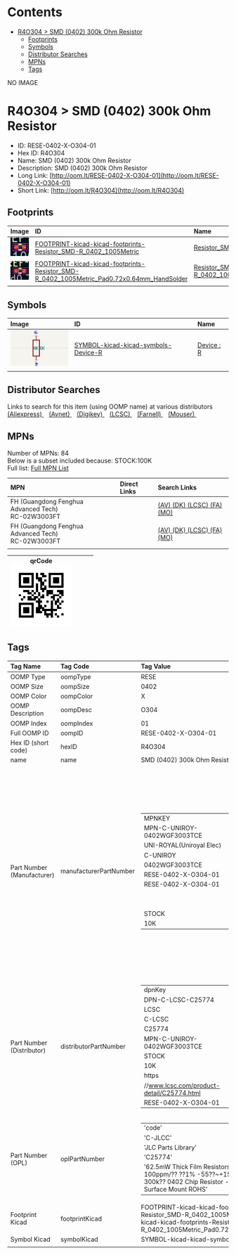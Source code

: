 



Contents
========

* [R4O304 > SMD (0402) 300k Ohm Resistor](#r4o304--smd-0402-300k-ohm-resistor)
	* [Footprints](#footprints)
	* [Symbols](#symbols)
	* [Distributor Searches](#distributor-searches)
	* [MPNs](#mpns)
	* [Tags](#tags)
  
NO IMAGE  
# R4O304 > SMD (0402) 300k Ohm Resistor

- ID: RESE-0402-X-O304-01
- Hex ID: R4O304
- Name: SMD (0402) 300k Ohm Resistor
- Description: SMD (0402) 300k Ohm Resistor
- Long Link: [http://oom.lt/RESE-0402-X-O304-01](http://oom.lt/RESE-0402-X-O304-01)
- Short Link: [http://oom.lt/R4O304](http://oom.lt/R4O304)

## Footprints
  

|Image|ID|Name|
| :--- | :--- | :--- |
|[![](https://raw.githubusercontent.com/oomlout/oomlout_OOMP_eda_V2/main/FOOTPRINT/kicad/kicad-footprints/Resistor_SMD/R_0402_1005Metric/image_140.png)](https://github.com/oomlout/oomlout_OOMP_eda_V2/tree/main/FOOTPRINT/kicad/kicad-footprints/Resistor_SMD/R_0402_1005Metric/)|[FOOTPRINT-kicad-kicad-footprints-Resistor_SMD-R_0402_1005Metric](https://github.com/oomlout/oomlout_OOMP_eda_V2/tree/main/FOOTPRINT/kicad/kicad-footprints/Resistor_SMD/R_0402_1005Metric/)|[Resistor_SMD : R_0402_1005Metric](https://github.com/oomlout/oomlout_OOMP_eda_V2/tree/main/FOOTPRINT/kicad/kicad-footprints/Resistor_SMD/R_0402_1005Metric/)|
|[![](https://raw.githubusercontent.com/oomlout/oomlout_OOMP_eda_V2/main/FOOTPRINT/kicad/kicad-footprints/Resistor_SMD/R_0402_1005Metric_Pad0.72x0.64mm_HandSolder/image_140.png)](https://github.com/oomlout/oomlout_OOMP_eda_V2/tree/main/FOOTPRINT/kicad/kicad-footprints/Resistor_SMD/R_0402_1005Metric_Pad0.72x0.64mm_HandSolder/)|[FOOTPRINT-kicad-kicad-footprints-Resistor_SMD-R_0402_1005Metric_Pad0.72x0.64mm_HandSolder](https://github.com/oomlout/oomlout_OOMP_eda_V2/tree/main/FOOTPRINT/kicad/kicad-footprints/Resistor_SMD/R_0402_1005Metric_Pad0.72x0.64mm_HandSolder/)|[Resistor_SMD : R_0402_1005Metric_Pad0.72x0.64mm_HandSolder](https://github.com/oomlout/oomlout_OOMP_eda_V2/tree/main/FOOTPRINT/kicad/kicad-footprints/Resistor_SMD/R_0402_1005Metric_Pad0.72x0.64mm_HandSolder/)|
||||

## Symbols
  

|Image|ID|Name|
| :--- | :--- | :--- |
|[![](https://raw.githubusercontent.com/oomlout/oomlout_OOMP_eda_V2/main/SYMBOL/kicad/kicad-symbols/Device/R/image_140.png)](https://github.com/oomlout/oomlout_OOMP_eda_V2/tree/main/SYMBOL/kicad/kicad-symbols/Device/R/)|[SYMBOL-kicad-kicad-symbols-Device-R](https://github.com/oomlout/oomlout_OOMP_eda_V2/tree/main/SYMBOL/kicad/kicad-symbols/Device/R/)|[Device : R](https://github.com/oomlout/oomlout_OOMP_eda_V2/tree/main/SYMBOL/kicad/kicad-symbols/Device/R/)|
||||

## Distributor Searches
  
Links to search for this item (using OOMP name) at various distributors  
[(Aliexpress) ](https://www.aliexpress.com/wholesale?SearchText=1117SMD+0402+300k+Ohm+Resistor)&nbsp;&nbsp;&nbsp;[(Avnet) ](https://www.avnet.com/shop/us/search/SMD+0402+300k+Ohm+Resistor)&nbsp;&nbsp;&nbsp;[(Digikey) ](https://www.digikey.co.uk/en/products/result?s=SMD+0402+300k+Ohm+Resistor)&nbsp;&nbsp;&nbsp;[(LCSC) ](https://www.lcsc.com/search?q=SMD+0402+300k+Ohm+Resistor)&nbsp;&nbsp;&nbsp;[(Farnell) ](https://uk.farnell.com/search?st=SMD+0402+300k+Ohm+Resistor)&nbsp;&nbsp;&nbsp;[(Mouser) ](https://www.mouser.com/c/?q=SMD+0402+300k+Ohm+Resistor)&nbsp;&nbsp;&nbsp;
## MPNs
  
Number of MPNs: 84<br>Below is a subset included because: STOCK:100K <br>Full list: [Full MPN List](MPNLIST.md)  

|MPN|Direct Links|Search Links|
| :--- | :--- | :--- |
|FH (Guangdong Fenghua Advanced Tech)<br>RC-02W3003FT||[(AV) ](https://www.avnet.com/shop/us/search/RC-02W3003FT)[(DK) ](https://www.digikey.co.uk/products/en?keywords=RC-02W3003FT)[(LCSC) ](https://www.lcsc.com/search?q=RC-02W3003FT)[(FA) ](https://uk.farnell.com/search?st=RC-02W3003FT)[(MO) ](https://www.mouser.com/c/?q=RC-02W3003FT)|
|FH (Guangdong Fenghua Advanced Tech)<br>RC-02W3003FT||[(AV) ](https://www.avnet.com/shop/us/search/RC-02W3003FT)[(DK) ](https://www.digikey.co.uk/products/en?keywords=RC-02W3003FT)[(LCSC) ](https://www.lcsc.com/search?q=RC-02W3003FT)[(FA) ](https://uk.farnell.com/search?st=RC-02W3003FT)[(MO) ](https://www.mouser.com/c/?q=RC-02W3003FT)|
||||
  

|qrCode<br>[![](https://raw.githubusercontent.com/oomlout/oomlout_OOMP_parts_V2/main/RESE/0402/X/O304/01/qrCode_140.png)](https://github.com/oomlout/oomlout_OOMP_parts_V2/tree/main/RESE/0402/X/O304/01/qrCode.png)||||
| :---: | :---: | :---: | :---: |

## Tags
  

|Tag Name|Tag Code|Tag Value|
| :--- | :--- | :--- |
|OOMP Type|oompType|RESE|
|OOMP Size|oompSize|0402|
|OOMP Color|oompColor|X|
|OOMP Description|oompDesc|O304|
|OOMP Index|oompIndex|01|
|Full OOMP ID|oompID|RESE-0402-X-O304-01|
|Hex ID (short code)|hexID|R4O304|
|name|name|SMD (0402) 300k Ohm Resistor|
|Part Number (Manufacturer)|manufacturerPartNumber|<table><tr><td>MPNKEY</td></tr><tr><td> MPN-C-UNIROY-0402WGF3003TCE</td><td> MANUFACTURER</td></tr><tr><td> UNI-ROYAL(Uniroyal Elec)</td><td> MANUCODE</td></tr><tr><td> C-UNIROY</td><td> MPN</td></tr><tr><td> 0402WGF3003TCE</td><td> OOMPIDPARTIAL</td></tr><tr><td> RESE-0402-X-O304-01</td><td> OOMPID</td></tr><tr><td> RESE-0402-X-O304-01</td><td> LINK</td></tr><tr><td> </td><td> DESCRIPTION</td></tr><tr><td> </td><td> TAGS</td></tr><tr><td> STOCK</td></tr><tr><td>10K</td></tr></table></td><td> <table><tr><td>MPNKEY</td></tr><tr><td> MPN-C-LIZELE-CR0402FF3003G</td><td> MANUFACTURER</td></tr><tr><td> LIZ Elec</td><td> MANUCODE</td></tr><tr><td> C-LIZELE</td><td> MPN</td></tr><tr><td> CR0402FF3003G</td><td> OOMPIDPARTIAL</td></tr><tr><td> RESE-0402-X-O304-01</td><td> OOMPID</td></tr><tr><td> RESE-0402-X-O304-01</td><td> LINK</td></tr><tr><td> </td><td> DESCRIPTION</td></tr><tr><td> </td><td> TAGS</td></tr><tr><td> STOCK</td></tr><tr><td>1K</td></tr></table></td><td> <table><tr><td>MPNKEY</td></tr><tr><td> MPN-C-RALEC-RTT023003FTH</td><td> MANUFACTURER</td></tr><tr><td> RALEC</td><td> MANUCODE</td></tr><tr><td> C-RALEC</td><td> MPN</td></tr><tr><td> RTT023003FTH</td><td> OOMPIDPARTIAL</td></tr><tr><td> RESE-0402-X-O304-01</td><td> OOMPID</td></tr><tr><td> RESE-0402-X-O304-01</td><td> LINK</td></tr><tr><td> </td><td> DESCRIPTION</td></tr><tr><td> </td><td> TAGS</td></tr><tr><td> STOCK</td></tr><tr><td>1K</td></tr></table></td><td> <table><tr><td>MPNKEY</td></tr><tr><td> MPN-C-KOASPE-RK73B1ETTP304J</td><td> MANUFACTURER</td></tr><tr><td> KOA Speer Elec</td><td> MANUCODE</td></tr><tr><td> C-KOASPE</td><td> MPN</td></tr><tr><td> RK73B1ETTP304J</td><td> OOMPIDPARTIAL</td></tr><tr><td> RESE-0402-X-O304-01</td><td> OOMPID</td></tr><tr><td> RESE-0402-X-O304-01</td><td> LINK</td></tr><tr><td> </td><td> DESCRIPTION</td></tr><tr><td> </td><td> TAGS</td></tr><tr><td> </td></tr></table></td><td> <table><tr><td>MPNKEY</td></tr><tr><td> MPN-C-YAGEO-RC0402FR-07300KL</td><td> MANUFACTURER</td></tr><tr><td> YAGEO</td><td> MANUCODE</td></tr><tr><td> C-YAGEO</td><td> MPN</td></tr><tr><td> RC0402FR-07300KL</td><td> OOMPIDPARTIAL</td></tr><tr><td> RESE-0402-X-O304-01</td><td> OOMPID</td></tr><tr><td> RESE-0402-X-O304-01</td><td> LINK</td></tr><tr><td> </td><td> DESCRIPTION</td></tr><tr><td> </td><td> TAGS</td></tr><tr><td> STOCK</td></tr><tr><td>10K</td></tr></table></td><td> <table><tr><td>MPNKEY</td></tr><tr><td> MPN-C-FHGUAN-RC-02K3003FT</td><td> MANUFACTURER</td></tr><tr><td> FH (Guangdong Fenghua Advanced Tech)</td><td> MANUCODE</td></tr><tr><td> C-FHGUAN</td><td> MPN</td></tr><tr><td> RC-02K3003FT</td><td> OOMPIDPARTIAL</td></tr><tr><td> RESE-0402-X-O304-01</td><td> OOMPID</td></tr><tr><td> RESE-0402-X-O304-01</td><td> LINK</td></tr><tr><td> </td><td> DESCRIPTION</td></tr><tr><td> </td><td> TAGS</td></tr><tr><td> </td></tr></table></td><td> <table><tr><td>MPNKEY</td></tr><tr><td> MPN-C-YAGEO-AF0402JR-07300KL</td><td> MANUFACTURER</td></tr><tr><td> YAGEO</td><td> MANUCODE</td></tr><tr><td> C-YAGEO</td><td> MPN</td></tr><tr><td> AF0402JR-07300KL</td><td> OOMPIDPARTIAL</td></tr><tr><td> RESE-0402-X-O304-01</td><td> OOMPID</td></tr><tr><td> RESE-0402-X-O304-01</td><td> LINK</td></tr><tr><td> </td><td> DESCRIPTION</td></tr><tr><td> </td><td> TAGS</td></tr><tr><td> STOCK</td></tr><tr><td>10K</td></tr></table></td><td> <table><tr><td>MPNKEY</td></tr><tr><td> MPN-C-YAGEO-AC0402FR-07300KL</td><td> MANUFACTURER</td></tr><tr><td> YAGEO</td><td> MANUCODE</td></tr><tr><td> C-YAGEO</td><td> MPN</td></tr><tr><td> AC0402FR-07300KL</td><td> OOMPIDPARTIAL</td></tr><tr><td> RESE-0402-X-O304-01</td><td> OOMPID</td></tr><tr><td> RESE-0402-X-O304-01</td><td> LINK</td></tr><tr><td> </td><td> DESCRIPTION</td></tr><tr><td> </td><td> TAGS</td></tr><tr><td> STOCK</td></tr><tr><td>10K</td></tr></table></td><td> <table><tr><td>MPNKEY</td></tr><tr><td> MPN-C-TAITEC-RM04FTN3003</td><td> MANUFACTURER</td></tr><tr><td> TA-I Tech</td><td> MANUCODE</td></tr><tr><td> C-TAITEC</td><td> MPN</td></tr><tr><td> RM04FTN3003</td><td> OOMPIDPARTIAL</td></tr><tr><td> RESE-0402-X-O304-01</td><td> OOMPID</td></tr><tr><td> RESE-0402-X-O304-01</td><td> LINK</td></tr><tr><td> </td><td> DESCRIPTION</td></tr><tr><td> </td><td> TAGS</td></tr><tr><td> </td></tr></table></td><td> <table><tr><td>MPNKEY</td></tr><tr><td> MPN-C-RALEC-RTT02304JTH</td><td> MANUFACTURER</td></tr><tr><td> RALEC</td><td> MANUCODE</td></tr><tr><td> C-RALEC</td><td> MPN</td></tr><tr><td> RTT02304JTH</td><td> OOMPIDPARTIAL</td></tr><tr><td> RESE-0402-X-O304-01</td><td> OOMPID</td></tr><tr><td> RESE-0402-X-O304-01</td><td> LINK</td></tr><tr><td> </td><td> DESCRIPTION</td></tr><tr><td> </td><td> TAGS</td></tr><tr><td> </td></tr></table></td><td> <table><tr><td>MPNKEY</td></tr><tr><td> MPN-C-YAGEO-RC0402JR-07300KL</td><td> MANUFACTURER</td></tr><tr><td> YAGEO</td><td> MANUCODE</td></tr><tr><td> C-YAGEO</td><td> MPN</td></tr><tr><td> RC0402JR-07300KL</td><td> OOMPIDPARTIAL</td></tr><tr><td> RESE-0402-X-O304-01</td><td> OOMPID</td></tr><tr><td> RESE-0402-X-O304-01</td><td> LINK</td></tr><tr><td> </td><td> DESCRIPTION</td></tr><tr><td> </td><td> TAGS</td></tr><tr><td> STOCK</td></tr><tr><td>1K</td></tr></table></td><td> <table><tr><td>MPNKEY</td></tr><tr><td> MPN-C-WALSIN-WR04X3003FTL</td><td> MANUFACTURER</td></tr><tr><td> Walsin Tech Corp</td><td> MANUCODE</td></tr><tr><td> C-WALSIN</td><td> MPN</td></tr><tr><td> WR04X3003FTL</td><td> OOMPIDPARTIAL</td></tr><tr><td> RESE-0402-X-O304-01</td><td> OOMPID</td></tr><tr><td> RESE-0402-X-O304-01</td><td> LINK</td></tr><tr><td> </td><td> DESCRIPTION</td></tr><tr><td> </td><td> TAGS</td></tr><tr><td> STOCK</td></tr><tr><td>1K</td></tr></table></td><td> <table><tr><td>MPNKEY</td></tr><tr><td> MPN-C-HKRHON-RCT02300KFLF</td><td> MANUFACTURER</td></tr><tr><td> HKR(Hong Kong Resistors)</td><td> MANUCODE</td></tr><tr><td> C-HKRHON</td><td> MPN</td></tr><tr><td> RCT02300KFLF</td><td> OOMPIDPARTIAL</td></tr><tr><td> RESE-0402-X-O304-01</td><td> OOMPID</td></tr><tr><td> RESE-0402-X-O304-01</td><td> LINK</td></tr><tr><td> </td><td> DESCRIPTION</td></tr><tr><td> </td><td> TAGS</td></tr><tr><td> </td></tr></table></td><td> <table><tr><td>MPNKEY</td></tr><tr><td> MPN-C-YAGEO-AC0402JR-07300KL</td><td> MANUFACTURER</td></tr><tr><td> YAGEO</td><td> MANUCODE</td></tr><tr><td> C-YAGEO</td><td> MPN</td></tr><tr><td> AC0402JR-07300KL</td><td> OOMPIDPARTIAL</td></tr><tr><td> RESE-0402-X-O304-01</td><td> OOMPID</td></tr><tr><td> RESE-0402-X-O304-01</td><td> LINK</td></tr><tr><td> </td><td> DESCRIPTION</td></tr><tr><td> </td><td> TAGS</td></tr><tr><td> STOCK</td></tr><tr><td>1K</td></tr></table></td><td> <table><tr><td>MPNKEY</td></tr><tr><td> MPN-C-MULTIC-MCHVR02FTEY3003</td><td> MANUFACTURER</td></tr><tr><td> Multicomp</td><td> MANUCODE</td></tr><tr><td> C-MULTIC</td><td> MPN</td></tr><tr><td> MCHVR02FTEY3003</td><td> OOMPIDPARTIAL</td></tr><tr><td> RESE-0402-X-O304-01</td><td> OOMPID</td></tr><tr><td> RESE-0402-X-O304-01</td><td> LINK</td></tr><tr><td> </td><td> DESCRIPTION</td></tr><tr><td> </td><td> TAGS</td></tr><tr><td> STOCK</td></tr><tr><td>1K</td></tr></table></td><td> <table><tr><td>MPNKEY</td></tr><tr><td> MPN-C-TYOHM-RMC0402300K1%N</td><td> MANUFACTURER</td></tr><tr><td> TyoHM</td><td> MANUCODE</td></tr><tr><td> C-TYOHM</td><td> MPN</td></tr><tr><td> RMC0402300K1%N</td><td> OOMPIDPARTIAL</td></tr><tr><td> RESE-0402-X-O304-01</td><td> OOMPID</td></tr><tr><td> RESE-0402-X-O304-01</td><td> LINK</td></tr><tr><td> </td><td> DESCRIPTION</td></tr><tr><td> </td><td> TAGS</td></tr><tr><td> </td></tr></table></td><td> <table><tr><td>MPNKEY</td></tr><tr><td> MPN-C-UNIROY-0402WGJ0304TCE</td><td> MANUFACTURER</td></tr><tr><td> UNI-ROYAL(Uniroyal Elec)</td><td> MANUCODE</td></tr><tr><td> C-UNIROY</td><td> MPN</td></tr><tr><td> 0402WGJ0304TCE</td><td> OOMPIDPARTIAL</td></tr><tr><td> RESE-0402-X-O304-01</td><td> OOMPID</td></tr><tr><td> RESE-0402-X-O304-01</td><td> LINK</td></tr><tr><td> </td><td> DESCRIPTION</td></tr><tr><td> </td><td> TAGS</td></tr><tr><td> STOCK</td></tr><tr><td>1K</td></tr></table></td><td> <table><tr><td>MPNKEY</td></tr><tr><td> MPN-C-FHGUAN-RC-02W3003FT</td><td> MANUFACTURER</td></tr><tr><td> FH (Guangdong Fenghua Advanced Tech)</td><td> MANUCODE</td></tr><tr><td> C-FHGUAN</td><td> MPN</td></tr><tr><td> RC-02W3003FT</td><td> OOMPIDPARTIAL</td></tr><tr><td> RESE-0402-X-O304-01</td><td> OOMPID</td></tr><tr><td> RESE-0402-X-O304-01</td><td> LINK</td></tr><tr><td> </td><td> DESCRIPTION</td></tr><tr><td> </td><td> TAGS</td></tr><tr><td> STOCK</td></tr><tr><td>100K</td></tr></table></td><td> <table><tr><td>MPNKEY</td></tr><tr><td> MPN-C-KOASPE-RK73H1ETTP3003F</td><td> MANUFACTURER</td></tr><tr><td> KOA Speer Elec</td><td> MANUCODE</td></tr><tr><td> C-KOASPE</td><td> MPN</td></tr><tr><td> RK73H1ETTP3003F</td><td> OOMPIDPARTIAL</td></tr><tr><td> RESE-0402-X-O304-01</td><td> OOMPID</td></tr><tr><td> RESE-0402-X-O304-01</td><td> LINK</td></tr><tr><td> </td><td> DESCRIPTION</td></tr><tr><td> </td><td> TAGS</td></tr><tr><td> </td></tr></table></td><td> <table><tr><td>MPNKEY</td></tr><tr><td> MPN-C-FHGUAN-RC-02W304JT</td><td> MANUFACTURER</td></tr><tr><td> FH (Guangdong Fenghua Advanced Tech)</td><td> MANUCODE</td></tr><tr><td> C-FHGUAN</td><td> MPN</td></tr><tr><td> RC-02W304JT</td><td> OOMPIDPARTIAL</td></tr><tr><td> RESE-0402-X-O304-01</td><td> OOMPID</td></tr><tr><td> RESE-0402-X-O304-01</td><td> LINK</td></tr><tr><td> </td><td> DESCRIPTION</td></tr><tr><td> </td><td> TAGS</td></tr><tr><td> STOCK</td></tr><tr><td>1K</td></tr></table></td><td> <table><tr><td>MPNKEY</td></tr><tr><td> MPN-C-KAMAYA-RMC10-304JTH</td><td> MANUFACTURER</td></tr><tr><td> KAMAYA</td><td> MANUCODE</td></tr><tr><td> C-KAMAYA</td><td> MPN</td></tr><tr><td> RMC10-304JTH</td><td> OOMPIDPARTIAL</td></tr><tr><td> RESE-0402-X-O304-01</td><td> OOMPID</td></tr><tr><td> RESE-0402-X-O304-01</td><td> LINK</td></tr><tr><td> </td><td> DESCRIPTION</td></tr><tr><td> </td><td> TAGS</td></tr><tr><td> STOCK</td></tr><tr><td>1K</td></tr></table></td><td> <table><tr><td>MPNKEY</td></tr><tr><td> MPN-C-WALSIN-WR04X304JTL</td><td> MANUFACTURER</td></tr><tr><td> Walsin Tech Corp</td><td> MANUCODE</td></tr><tr><td> C-WALSIN</td><td> MPN</td></tr><tr><td> WR04X304JTL</td><td> OOMPIDPARTIAL</td></tr><tr><td> RESE-0402-X-O304-01</td><td> OOMPID</td></tr><tr><td> RESE-0402-X-O304-01</td><td> LINK</td></tr><tr><td> </td><td> DESCRIPTION</td></tr><tr><td> </td><td> TAGS</td></tr><tr><td> STOCK</td></tr><tr><td>1K</td></tr></table></td><td> <table><tr><td>MPNKEY</td></tr><tr><td> MPN-C-RESIST-AECR0402F300KK9</td><td> MANUFACTURER</td></tr><tr><td> Resistor.Today</td><td> MANUCODE</td></tr><tr><td> C-RESIST</td><td> MPN</td></tr><tr><td> AECR0402F300KK9</td><td> OOMPIDPARTIAL</td></tr><tr><td> RESE-0402-X-O304-01</td><td> OOMPID</td></tr><tr><td> RESE-0402-X-O304-01</td><td> LINK</td></tr><tr><td> </td><td> DESCRIPTION</td></tr><tr><td> </td><td> TAGS</td></tr><tr><td> </td></tr></table></td><td> <table><tr><td>MPNKEY</td></tr><tr><td> MPN-C-RESIST-HPCR0402F300KK9</td><td> MANUFACTURER</td></tr><tr><td> Resistor.Today</td><td> MANUCODE</td></tr><tr><td> C-RESIST</td><td> MPN</td></tr><tr><td> HPCR0402F300KK9</td><td> OOMPIDPARTIAL</td></tr><tr><td> RESE-0402-X-O304-01</td><td> OOMPID</td></tr><tr><td> RESE-0402-X-O304-01</td><td> LINK</td></tr><tr><td> </td><td> DESCRIPTION</td></tr><tr><td> </td><td> TAGS</td></tr><tr><td> STOCK</td></tr><tr><td>10K</td></tr></table></td><td> <table><tr><td>MPNKEY</td></tr><tr><td> MPN-C-PANASO-ERJ2GEJ304X</td><td> MANUFACTURER</td></tr><tr><td> PANASONIC</td><td> MANUCODE</td></tr><tr><td> C-PANASO</td><td> MPN</td></tr><tr><td> ERJ2GEJ304X</td><td> OOMPIDPARTIAL</td></tr><tr><td> RESE-0402-X-O304-01</td><td> OOMPID</td></tr><tr><td> RESE-0402-X-O304-01</td><td> LINK</td></tr><tr><td> </td><td> DESCRIPTION</td></tr><tr><td> </td><td> TAGS</td></tr><tr><td> </td></tr></table></td><td> <table><tr><td>MPNKEY</td></tr><tr><td> MPN-C-PANASO-ERJ2RKF3003X</td><td> MANUFACTURER</td></tr><tr><td> PANASONIC</td><td> MANUCODE</td></tr><tr><td> C-PANASO</td><td> MPN</td></tr><tr><td> ERJ2RKF3003X</td><td> OOMPIDPARTIAL</td></tr><tr><td> RESE-0402-X-O304-01</td><td> OOMPID</td></tr><tr><td> RESE-0402-X-O304-01</td><td> LINK</td></tr><tr><td> </td><td> DESCRIPTION</td></tr><tr><td> </td><td> TAGS</td></tr><tr><td> STOCK</td></tr><tr><td>1K</td></tr></table></td><td> <table><tr><td>MPNKEY</td></tr><tr><td> MPN-C-ROHMSE-SFR01MZPJ304</td><td> MANUFACTURER</td></tr><tr><td> ROHM Semicon</td><td> MANUCODE</td></tr><tr><td> C-ROHMSE</td><td> MPN</td></tr><tr><td> SFR01MZPJ304</td><td> OOMPIDPARTIAL</td></tr><tr><td> RESE-0402-X-O304-01</td><td> OOMPID</td></tr><tr><td> RESE-0402-X-O304-01</td><td> LINK</td></tr><tr><td> </td><td> DESCRIPTION</td></tr><tr><td> </td><td> TAGS</td></tr><tr><td> </td></tr></table></td><td> <table><tr><td>MPNKEY</td></tr><tr><td> MPN-C-UNIROY-0402WGD3003TCE</td><td> MANUFACTURER</td></tr><tr><td> UNI-ROYAL(Uniroyal Elec)</td><td> MANUCODE</td></tr><tr><td> C-UNIROY</td><td> MPN</td></tr><tr><td> 0402WGD3003TCE</td><td> OOMPIDPARTIAL</td></tr><tr><td> RESE-0402-X-O304-01</td><td> OOMPID</td></tr><tr><td> RESE-0402-X-O304-01</td><td> LINK</td></tr><tr><td> </td><td> DESCRIPTION</td></tr><tr><td> </td><td> TAGS</td></tr><tr><td> STOCK</td></tr><tr><td>1K</td></tr></table></td><td> <table><tr><td>MPNKEY</td></tr><tr><td> MPN-C-VISHAY-CRCW0402300KFKED</td><td> MANUFACTURER</td></tr><tr><td> Vishay Intertech</td><td> MANUCODE</td></tr><tr><td> C-VISHAY</td><td> MPN</td></tr><tr><td> CRCW0402300KFKED</td><td> OOMPIDPARTIAL</td></tr><tr><td> RESE-0402-X-O304-01</td><td> OOMPID</td></tr><tr><td> RESE-0402-X-O304-01</td><td> LINK</td></tr><tr><td> </td><td> DESCRIPTION</td></tr><tr><td> </td><td> TAGS</td></tr><tr><td> </td></tr></table></td><td> <table><tr><td>MPNKEY</td></tr><tr><td> MPN-C-VISHAY-CRCW0402300KJNED</td><td> MANUFACTURER</td></tr><tr><td> Vishay Intertech</td><td> MANUCODE</td></tr><tr><td> C-VISHAY</td><td> MPN</td></tr><tr><td> CRCW0402300KJNED</td><td> OOMPIDPARTIAL</td></tr><tr><td> RESE-0402-X-O304-01</td><td> OOMPID</td></tr><tr><td> RESE-0402-X-O304-01</td><td> LINK</td></tr><tr><td> </td><td> DESCRIPTION</td></tr><tr><td> </td><td> TAGS</td></tr><tr><td> </td></tr></table></td><td> <table><tr><td>MPNKEY</td></tr><tr><td> MPN-C-ROHMSE-MCR01MZPF3003</td><td> MANUFACTURER</td></tr><tr><td> ROHM Semicon</td><td> MANUCODE</td></tr><tr><td> C-ROHMSE</td><td> MPN</td></tr><tr><td> MCR01MZPF3003</td><td> OOMPIDPARTIAL</td></tr><tr><td> RESE-0402-X-O304-01</td><td> OOMPID</td></tr><tr><td> RESE-0402-X-O304-01</td><td> LINK</td></tr><tr><td> </td><td> DESCRIPTION</td></tr><tr><td> </td><td> TAGS</td></tr><tr><td> </td></tr></table></td><td> <table><tr><td>MPNKEY</td></tr><tr><td> MPN-C-UNIROY-TC0225B3003TCC</td><td> MANUFACTURER</td></tr><tr><td> UNI-ROYAL(Uniroyal Elec)</td><td> MANUCODE</td></tr><tr><td> C-UNIROY</td><td> MPN</td></tr><tr><td> TC0225B3003TCC</td><td> OOMPIDPARTIAL</td></tr><tr><td> RESE-0402-X-O304-01</td><td> OOMPID</td></tr><tr><td> RESE-0402-X-O304-01</td><td> LINK</td></tr><tr><td> </td><td> DESCRIPTION</td></tr><tr><td> </td><td> TAGS</td></tr><tr><td> </td></tr></table></td><td> <table><tr><td>MPNKEY</td></tr><tr><td> MPN-C-PANASO-ERJPA2J304X</td><td> MANUFACTURER</td></tr><tr><td> PANASONIC</td><td> MANUCODE</td></tr><tr><td> C-PANASO</td><td> MPN</td></tr><tr><td> ERJPA2J304X</td><td> OOMPIDPARTIAL</td></tr><tr><td> RESE-0402-X-O304-01</td><td> OOMPID</td></tr><tr><td> RESE-0402-X-O304-01</td><td> LINK</td></tr><tr><td> </td><td> DESCRIPTION</td></tr><tr><td> </td><td> TAGS</td></tr><tr><td> </td></tr></table></td><td> <table><tr><td>MPNKEY</td></tr><tr><td> MPN-C-PANASO-ERJPA2F3003X</td><td> MANUFACTURER</td></tr><tr><td> PANASONIC</td><td> MANUCODE</td></tr><tr><td> C-PANASO</td><td> MPN</td></tr><tr><td> ERJPA2F3003X</td><td> OOMPIDPARTIAL</td></tr><tr><td> RESE-0402-X-O304-01</td><td> OOMPID</td></tr><tr><td> RESE-0402-X-O304-01</td><td> LINK</td></tr><tr><td> </td><td> DESCRIPTION</td></tr><tr><td> </td><td> TAGS</td></tr><tr><td> </td></tr></table></td><td> <table><tr><td>MPNKEY</td></tr><tr><td> MPN-C-EVEROH-CR0402J300KQ10Z</td><td> MANUFACTURER</td></tr><tr><td> Ever Ohms Tech</td><td> MANUCODE</td></tr><tr><td> C-EVEROH</td><td> MPN</td></tr><tr><td> CR0402J300KQ10Z</td><td> OOMPIDPARTIAL</td></tr><tr><td> RESE-0402-X-O304-01</td><td> OOMPID</td></tr><tr><td> RESE-0402-X-O304-01</td><td> LINK</td></tr><tr><td> </td><td> DESCRIPTION</td></tr><tr><td> </td><td> TAGS</td></tr><tr><td> STOCK</td></tr><tr><td>1K</td></tr></table></td><td> <table><tr><td>MPNKEY</td></tr><tr><td> MPN-C-EVEROH-CR0402F300KQ10Z</td><td> MANUFACTURER</td></tr><tr><td> Ever Ohms Tech</td><td> MANUCODE</td></tr><tr><td> C-EVEROH</td><td> MPN</td></tr><tr><td> CR0402F300KQ10Z</td><td> OOMPIDPARTIAL</td></tr><tr><td> RESE-0402-X-O304-01</td><td> OOMPID</td></tr><tr><td> RESE-0402-X-O304-01</td><td> LINK</td></tr><tr><td> </td><td> DESCRIPTION</td></tr><tr><td> </td><td> TAGS</td></tr><tr><td> </td></tr></table></td><td> <table><tr><td>MPNKEY</td></tr><tr><td> MPN-C-UNIROY-CQ02WGF3003TCE</td><td> MANUFACTURER</td></tr><tr><td> UNI-ROYAL(Uniroyal Elec)</td><td> MANUCODE</td></tr><tr><td> C-UNIROY</td><td> MPN</td></tr><tr><td> CQ02WGF3003TCE</td><td> OOMPIDPARTIAL</td></tr><tr><td> RESE-0402-X-O304-01</td><td> OOMPID</td></tr><tr><td> RESE-0402-X-O304-01</td><td> LINK</td></tr><tr><td> </td><td> DESCRIPTION</td></tr><tr><td> </td><td> TAGS</td></tr><tr><td> </td></tr></table></td><td> <table><tr><td>MPNKEY</td></tr><tr><td> MPN-C-VISHAY-CRCW0402300KFKEDC</td><td> MANUFACTURER</td></tr><tr><td> Vishay Intertech</td><td> MANUCODE</td></tr><tr><td> C-VISHAY</td><td> MPN</td></tr><tr><td> CRCW0402300KFKEDC</td><td> OOMPIDPARTIAL</td></tr><tr><td> RESE-0402-X-O304-01</td><td> OOMPID</td></tr><tr><td> RESE-0402-X-O304-01</td><td> LINK</td></tr><tr><td> </td><td> DESCRIPTION</td></tr><tr><td> </td><td> TAGS</td></tr><tr><td> </td></tr></table></td><td> <table><tr><td>MPNKEY</td></tr><tr><td> MPN-C-BOURNS-CR0402-JW-304GLF</td><td> MANUFACTURER</td></tr><tr><td> BOURNS</td><td> MANUCODE</td></tr><tr><td> C-BOURNS</td><td> MPN</td></tr><tr><td> CR0402-JW-304GLF</td><td> OOMPIDPARTIAL</td></tr><tr><td> RESE-0402-X-O304-01</td><td> OOMPID</td></tr><tr><td> RESE-0402-X-O304-01</td><td> LINK</td></tr><tr><td> </td><td> DESCRIPTION</td></tr><tr><td> </td><td> TAGS</td></tr><tr><td> </td></tr></table></td><td> <table><tr><td>MPNKEY</td></tr><tr><td> MPN-C-TECONN-CRG0402F300K</td><td> MANUFACTURER</td></tr><tr><td> TE Connectivity</td><td> MANUCODE</td></tr><tr><td> C-TECONN</td><td> MPN</td></tr><tr><td> CRG0402F300K</td><td> OOMPIDPARTIAL</td></tr><tr><td> RESE-0402-X-O304-01</td><td> OOMPID</td></tr><tr><td> RESE-0402-X-O304-01</td><td> LINK</td></tr><tr><td> </td><td> DESCRIPTION</td></tr><tr><td> </td><td> TAGS</td></tr><tr><td> </td></tr></table></td><td> <table><tr><td>MPNKEY</td></tr><tr><td> MPN-C-YAGEO-AA0402JR-07300KL</td><td> MANUFACTURER</td></tr><tr><td> YAGEO</td><td> MANUCODE</td></tr><tr><td> C-YAGEO</td><td> MPN</td></tr><tr><td> AA0402JR-07300KL</td><td> OOMPIDPARTIAL</td></tr><tr><td> RESE-0402-X-O304-01</td><td> OOMPID</td></tr><tr><td> RESE-0402-X-O304-01</td><td> LINK</td></tr><tr><td> </td><td> DESCRIPTION</td></tr><tr><td> </td><td> TAGS</td></tr><tr><td> </td></tr></table></td><td> <table><tr><td>MPNKEY</td></tr><tr><td> MPN-C-PANASO-ERJ-U02D3003X</td><td> MANUFACTURER</td></tr><tr><td> PANASONIC</td><td> MANUCODE</td></tr><tr><td> C-PANASO</td><td> MPN</td></tr><tr><td> ERJ-U02D3003X</td><td> OOMPIDPARTIAL</td></tr><tr><td> RESE-0402-X-O304-01</td><td> OOMPID</td></tr><tr><td> RESE-0402-X-O304-01</td><td> LINK</td></tr><tr><td> </td><td> DESCRIPTION</td></tr><tr><td> </td><td> TAGS</td></tr><tr><td> </td></tr></table></td><td> <table><tr><td>MPNKEY</td></tr><tr><td> MPN-C-UNIROY-0402WGF3003TCE</td><td> MANUFACTURER</td></tr><tr><td> UNI-ROYAL(Uniroyal Elec)</td><td> MANUCODE</td></tr><tr><td> C-UNIROY</td><td> MPN</td></tr><tr><td> 0402WGF3003TCE</td><td> OOMPIDPARTIAL</td></tr><tr><td> RESE-0402-X-O304-01</td><td> OOMPID</td></tr><tr><td> RESE-0402-X-O304-01</td><td> LINK</td></tr><tr><td> </td><td> DESCRIPTION</td></tr><tr><td> </td><td> TAGS</td></tr><tr><td> STOCK</td></tr><tr><td>10K</td></tr></table></td><td> <table><tr><td>MPNKEY</td></tr><tr><td> MPN-C-LIZELE-CR0402FF3003G</td><td> MANUFACTURER</td></tr><tr><td> LIZ Elec</td><td> MANUCODE</td></tr><tr><td> C-LIZELE</td><td> MPN</td></tr><tr><td> CR0402FF3003G</td><td> OOMPIDPARTIAL</td></tr><tr><td> RESE-0402-X-O304-01</td><td> OOMPID</td></tr><tr><td> RESE-0402-X-O304-01</td><td> LINK</td></tr><tr><td> </td><td> DESCRIPTION</td></tr><tr><td> </td><td> TAGS</td></tr><tr><td> STOCK</td></tr><tr><td>1K</td></tr></table></td><td> <table><tr><td>MPNKEY</td></tr><tr><td> MPN-C-RALEC-RTT023003FTH</td><td> MANUFACTURER</td></tr><tr><td> RALEC</td><td> MANUCODE</td></tr><tr><td> C-RALEC</td><td> MPN</td></tr><tr><td> RTT023003FTH</td><td> OOMPIDPARTIAL</td></tr><tr><td> RESE-0402-X-O304-01</td><td> OOMPID</td></tr><tr><td> RESE-0402-X-O304-01</td><td> LINK</td></tr><tr><td> </td><td> DESCRIPTION</td></tr><tr><td> </td><td> TAGS</td></tr><tr><td> STOCK</td></tr><tr><td>1K</td></tr></table></td><td> <table><tr><td>MPNKEY</td></tr><tr><td> MPN-C-KOASPE-RK73B1ETTP304J</td><td> MANUFACTURER</td></tr><tr><td> KOA Speer Elec</td><td> MANUCODE</td></tr><tr><td> C-KOASPE</td><td> MPN</td></tr><tr><td> RK73B1ETTP304J</td><td> OOMPIDPARTIAL</td></tr><tr><td> RESE-0402-X-O304-01</td><td> OOMPID</td></tr><tr><td> RESE-0402-X-O304-01</td><td> LINK</td></tr><tr><td> </td><td> DESCRIPTION</td></tr><tr><td> </td><td> TAGS</td></tr><tr><td> </td></tr></table></td><td> <table><tr><td>MPNKEY</td></tr><tr><td> MPN-C-YAGEO-RC0402FR-07300KL</td><td> MANUFACTURER</td></tr><tr><td> YAGEO</td><td> MANUCODE</td></tr><tr><td> C-YAGEO</td><td> MPN</td></tr><tr><td> RC0402FR-07300KL</td><td> OOMPIDPARTIAL</td></tr><tr><td> RESE-0402-X-O304-01</td><td> OOMPID</td></tr><tr><td> RESE-0402-X-O304-01</td><td> LINK</td></tr><tr><td> </td><td> DESCRIPTION</td></tr><tr><td> </td><td> TAGS</td></tr><tr><td> STOCK</td></tr><tr><td>10K</td></tr></table></td><td> <table><tr><td>MPNKEY</td></tr><tr><td> MPN-C-FHGUAN-RC-02K3003FT</td><td> MANUFACTURER</td></tr><tr><td> FH (Guangdong Fenghua Advanced Tech)</td><td> MANUCODE</td></tr><tr><td> C-FHGUAN</td><td> MPN</td></tr><tr><td> RC-02K3003FT</td><td> OOMPIDPARTIAL</td></tr><tr><td> RESE-0402-X-O304-01</td><td> OOMPID</td></tr><tr><td> RESE-0402-X-O304-01</td><td> LINK</td></tr><tr><td> </td><td> DESCRIPTION</td></tr><tr><td> </td><td> TAGS</td></tr><tr><td> </td></tr></table></td><td> <table><tr><td>MPNKEY</td></tr><tr><td> MPN-C-YAGEO-AF0402JR-07300KL</td><td> MANUFACTURER</td></tr><tr><td> YAGEO</td><td> MANUCODE</td></tr><tr><td> C-YAGEO</td><td> MPN</td></tr><tr><td> AF0402JR-07300KL</td><td> OOMPIDPARTIAL</td></tr><tr><td> RESE-0402-X-O304-01</td><td> OOMPID</td></tr><tr><td> RESE-0402-X-O304-01</td><td> LINK</td></tr><tr><td> </td><td> DESCRIPTION</td></tr><tr><td> </td><td> TAGS</td></tr><tr><td> STOCK</td></tr><tr><td>10K</td></tr></table></td><td> <table><tr><td>MPNKEY</td></tr><tr><td> MPN-C-YAGEO-AC0402FR-07300KL</td><td> MANUFACTURER</td></tr><tr><td> YAGEO</td><td> MANUCODE</td></tr><tr><td> C-YAGEO</td><td> MPN</td></tr><tr><td> AC0402FR-07300KL</td><td> OOMPIDPARTIAL</td></tr><tr><td> RESE-0402-X-O304-01</td><td> OOMPID</td></tr><tr><td> RESE-0402-X-O304-01</td><td> LINK</td></tr><tr><td> </td><td> DESCRIPTION</td></tr><tr><td> </td><td> TAGS</td></tr><tr><td> STOCK</td></tr><tr><td>10K</td></tr></table></td><td> <table><tr><td>MPNKEY</td></tr><tr><td> MPN-C-TAITEC-RM04FTN3003</td><td> MANUFACTURER</td></tr><tr><td> TA-I Tech</td><td> MANUCODE</td></tr><tr><td> C-TAITEC</td><td> MPN</td></tr><tr><td> RM04FTN3003</td><td> OOMPIDPARTIAL</td></tr><tr><td> RESE-0402-X-O304-01</td><td> OOMPID</td></tr><tr><td> RESE-0402-X-O304-01</td><td> LINK</td></tr><tr><td> </td><td> DESCRIPTION</td></tr><tr><td> </td><td> TAGS</td></tr><tr><td> </td></tr></table></td><td> <table><tr><td>MPNKEY</td></tr><tr><td> MPN-C-RALEC-RTT02304JTH</td><td> MANUFACTURER</td></tr><tr><td> RALEC</td><td> MANUCODE</td></tr><tr><td> C-RALEC</td><td> MPN</td></tr><tr><td> RTT02304JTH</td><td> OOMPIDPARTIAL</td></tr><tr><td> RESE-0402-X-O304-01</td><td> OOMPID</td></tr><tr><td> RESE-0402-X-O304-01</td><td> LINK</td></tr><tr><td> </td><td> DESCRIPTION</td></tr><tr><td> </td><td> TAGS</td></tr><tr><td> </td></tr></table></td><td> <table><tr><td>MPNKEY</td></tr><tr><td> MPN-C-YAGEO-RC0402JR-07300KL</td><td> MANUFACTURER</td></tr><tr><td> YAGEO</td><td> MANUCODE</td></tr><tr><td> C-YAGEO</td><td> MPN</td></tr><tr><td> RC0402JR-07300KL</td><td> OOMPIDPARTIAL</td></tr><tr><td> RESE-0402-X-O304-01</td><td> OOMPID</td></tr><tr><td> RESE-0402-X-O304-01</td><td> LINK</td></tr><tr><td> </td><td> DESCRIPTION</td></tr><tr><td> </td><td> TAGS</td></tr><tr><td> STOCK</td></tr><tr><td>1K</td></tr></table></td><td> <table><tr><td>MPNKEY</td></tr><tr><td> MPN-C-WALSIN-WR04X3003FTL</td><td> MANUFACTURER</td></tr><tr><td> Walsin Tech Corp</td><td> MANUCODE</td></tr><tr><td> C-WALSIN</td><td> MPN</td></tr><tr><td> WR04X3003FTL</td><td> OOMPIDPARTIAL</td></tr><tr><td> RESE-0402-X-O304-01</td><td> OOMPID</td></tr><tr><td> RESE-0402-X-O304-01</td><td> LINK</td></tr><tr><td> </td><td> DESCRIPTION</td></tr><tr><td> </td><td> TAGS</td></tr><tr><td> STOCK</td></tr><tr><td>1K</td></tr></table></td><td> <table><tr><td>MPNKEY</td></tr><tr><td> MPN-C-HKRHON-RCT02300KFLF</td><td> MANUFACTURER</td></tr><tr><td> HKR(Hong Kong Resistors)</td><td> MANUCODE</td></tr><tr><td> C-HKRHON</td><td> MPN</td></tr><tr><td> RCT02300KFLF</td><td> OOMPIDPARTIAL</td></tr><tr><td> RESE-0402-X-O304-01</td><td> OOMPID</td></tr><tr><td> RESE-0402-X-O304-01</td><td> LINK</td></tr><tr><td> </td><td> DESCRIPTION</td></tr><tr><td> </td><td> TAGS</td></tr><tr><td> </td></tr></table></td><td> <table><tr><td>MPNKEY</td></tr><tr><td> MPN-C-YAGEO-AC0402JR-07300KL</td><td> MANUFACTURER</td></tr><tr><td> YAGEO</td><td> MANUCODE</td></tr><tr><td> C-YAGEO</td><td> MPN</td></tr><tr><td> AC0402JR-07300KL</td><td> OOMPIDPARTIAL</td></tr><tr><td> RESE-0402-X-O304-01</td><td> OOMPID</td></tr><tr><td> RESE-0402-X-O304-01</td><td> LINK</td></tr><tr><td> </td><td> DESCRIPTION</td></tr><tr><td> </td><td> TAGS</td></tr><tr><td> STOCK</td></tr><tr><td>1K</td></tr></table></td><td> <table><tr><td>MPNKEY</td></tr><tr><td> MPN-C-MULTIC-MCHVR02FTEY3003</td><td> MANUFACTURER</td></tr><tr><td> Multicomp</td><td> MANUCODE</td></tr><tr><td> C-MULTIC</td><td> MPN</td></tr><tr><td> MCHVR02FTEY3003</td><td> OOMPIDPARTIAL</td></tr><tr><td> RESE-0402-X-O304-01</td><td> OOMPID</td></tr><tr><td> RESE-0402-X-O304-01</td><td> LINK</td></tr><tr><td> </td><td> DESCRIPTION</td></tr><tr><td> </td><td> TAGS</td></tr><tr><td> STOCK</td></tr><tr><td>1K</td></tr></table></td><td> <table><tr><td>MPNKEY</td></tr><tr><td> MPN-C-TYOHM-RMC0402300K1%N</td><td> MANUFACTURER</td></tr><tr><td> TyoHM</td><td> MANUCODE</td></tr><tr><td> C-TYOHM</td><td> MPN</td></tr><tr><td> RMC0402300K1%N</td><td> OOMPIDPARTIAL</td></tr><tr><td> RESE-0402-X-O304-01</td><td> OOMPID</td></tr><tr><td> RESE-0402-X-O304-01</td><td> LINK</td></tr><tr><td> </td><td> DESCRIPTION</td></tr><tr><td> </td><td> TAGS</td></tr><tr><td> </td></tr></table></td><td> <table><tr><td>MPNKEY</td></tr><tr><td> MPN-C-UNIROY-0402WGJ0304TCE</td><td> MANUFACTURER</td></tr><tr><td> UNI-ROYAL(Uniroyal Elec)</td><td> MANUCODE</td></tr><tr><td> C-UNIROY</td><td> MPN</td></tr><tr><td> 0402WGJ0304TCE</td><td> OOMPIDPARTIAL</td></tr><tr><td> RESE-0402-X-O304-01</td><td> OOMPID</td></tr><tr><td> RESE-0402-X-O304-01</td><td> LINK</td></tr><tr><td> </td><td> DESCRIPTION</td></tr><tr><td> </td><td> TAGS</td></tr><tr><td> STOCK</td></tr><tr><td>1K</td></tr></table></td><td> <table><tr><td>MPNKEY</td></tr><tr><td> MPN-C-FHGUAN-RC-02W3003FT</td><td> MANUFACTURER</td></tr><tr><td> FH (Guangdong Fenghua Advanced Tech)</td><td> MANUCODE</td></tr><tr><td> C-FHGUAN</td><td> MPN</td></tr><tr><td> RC-02W3003FT</td><td> OOMPIDPARTIAL</td></tr><tr><td> RESE-0402-X-O304-01</td><td> OOMPID</td></tr><tr><td> RESE-0402-X-O304-01</td><td> LINK</td></tr><tr><td> </td><td> DESCRIPTION</td></tr><tr><td> </td><td> TAGS</td></tr><tr><td> STOCK</td></tr><tr><td>100K</td></tr></table></td><td> <table><tr><td>MPNKEY</td></tr><tr><td> MPN-C-KOASPE-RK73H1ETTP3003F</td><td> MANUFACTURER</td></tr><tr><td> KOA Speer Elec</td><td> MANUCODE</td></tr><tr><td> C-KOASPE</td><td> MPN</td></tr><tr><td> RK73H1ETTP3003F</td><td> OOMPIDPARTIAL</td></tr><tr><td> RESE-0402-X-O304-01</td><td> OOMPID</td></tr><tr><td> RESE-0402-X-O304-01</td><td> LINK</td></tr><tr><td> </td><td> DESCRIPTION</td></tr><tr><td> </td><td> TAGS</td></tr><tr><td> </td></tr></table></td><td> <table><tr><td>MPNKEY</td></tr><tr><td> MPN-C-FHGUAN-RC-02W304JT</td><td> MANUFACTURER</td></tr><tr><td> FH (Guangdong Fenghua Advanced Tech)</td><td> MANUCODE</td></tr><tr><td> C-FHGUAN</td><td> MPN</td></tr><tr><td> RC-02W304JT</td><td> OOMPIDPARTIAL</td></tr><tr><td> RESE-0402-X-O304-01</td><td> OOMPID</td></tr><tr><td> RESE-0402-X-O304-01</td><td> LINK</td></tr><tr><td> </td><td> DESCRIPTION</td></tr><tr><td> </td><td> TAGS</td></tr><tr><td> STOCK</td></tr><tr><td>1K</td></tr></table></td><td> <table><tr><td>MPNKEY</td></tr><tr><td> MPN-C-KAMAYA-RMC10-304JTH</td><td> MANUFACTURER</td></tr><tr><td> KAMAYA</td><td> MANUCODE</td></tr><tr><td> C-KAMAYA</td><td> MPN</td></tr><tr><td> RMC10-304JTH</td><td> OOMPIDPARTIAL</td></tr><tr><td> RESE-0402-X-O304-01</td><td> OOMPID</td></tr><tr><td> RESE-0402-X-O304-01</td><td> LINK</td></tr><tr><td> </td><td> DESCRIPTION</td></tr><tr><td> </td><td> TAGS</td></tr><tr><td> STOCK</td></tr><tr><td>1K</td></tr></table></td><td> <table><tr><td>MPNKEY</td></tr><tr><td> MPN-C-WALSIN-WR04X304JTL</td><td> MANUFACTURER</td></tr><tr><td> Walsin Tech Corp</td><td> MANUCODE</td></tr><tr><td> C-WALSIN</td><td> MPN</td></tr><tr><td> WR04X304JTL</td><td> OOMPIDPARTIAL</td></tr><tr><td> RESE-0402-X-O304-01</td><td> OOMPID</td></tr><tr><td> RESE-0402-X-O304-01</td><td> LINK</td></tr><tr><td> </td><td> DESCRIPTION</td></tr><tr><td> </td><td> TAGS</td></tr><tr><td> STOCK</td></tr><tr><td>1K</td></tr></table></td><td> <table><tr><td>MPNKEY</td></tr><tr><td> MPN-C-RESIST-AECR0402F300KK9</td><td> MANUFACTURER</td></tr><tr><td> Resistor.Today</td><td> MANUCODE</td></tr><tr><td> C-RESIST</td><td> MPN</td></tr><tr><td> AECR0402F300KK9</td><td> OOMPIDPARTIAL</td></tr><tr><td> RESE-0402-X-O304-01</td><td> OOMPID</td></tr><tr><td> RESE-0402-X-O304-01</td><td> LINK</td></tr><tr><td> </td><td> DESCRIPTION</td></tr><tr><td> </td><td> TAGS</td></tr><tr><td> </td></tr></table></td><td> <table><tr><td>MPNKEY</td></tr><tr><td> MPN-C-RESIST-HPCR0402F300KK9</td><td> MANUFACTURER</td></tr><tr><td> Resistor.Today</td><td> MANUCODE</td></tr><tr><td> C-RESIST</td><td> MPN</td></tr><tr><td> HPCR0402F300KK9</td><td> OOMPIDPARTIAL</td></tr><tr><td> RESE-0402-X-O304-01</td><td> OOMPID</td></tr><tr><td> RESE-0402-X-O304-01</td><td> LINK</td></tr><tr><td> </td><td> DESCRIPTION</td></tr><tr><td> </td><td> TAGS</td></tr><tr><td> STOCK</td></tr><tr><td>10K</td></tr></table></td><td> <table><tr><td>MPNKEY</td></tr><tr><td> MPN-C-PANASO-ERJ2GEJ304X</td><td> MANUFACTURER</td></tr><tr><td> PANASONIC</td><td> MANUCODE</td></tr><tr><td> C-PANASO</td><td> MPN</td></tr><tr><td> ERJ2GEJ304X</td><td> OOMPIDPARTIAL</td></tr><tr><td> RESE-0402-X-O304-01</td><td> OOMPID</td></tr><tr><td> RESE-0402-X-O304-01</td><td> LINK</td></tr><tr><td> </td><td> DESCRIPTION</td></tr><tr><td> </td><td> TAGS</td></tr><tr><td> </td></tr></table></td><td> <table><tr><td>MPNKEY</td></tr><tr><td> MPN-C-PANASO-ERJ2RKF3003X</td><td> MANUFACTURER</td></tr><tr><td> PANASONIC</td><td> MANUCODE</td></tr><tr><td> C-PANASO</td><td> MPN</td></tr><tr><td> ERJ2RKF3003X</td><td> OOMPIDPARTIAL</td></tr><tr><td> RESE-0402-X-O304-01</td><td> OOMPID</td></tr><tr><td> RESE-0402-X-O304-01</td><td> LINK</td></tr><tr><td> </td><td> DESCRIPTION</td></tr><tr><td> </td><td> TAGS</td></tr><tr><td> STOCK</td></tr><tr><td>1K</td></tr></table></td><td> <table><tr><td>MPNKEY</td></tr><tr><td> MPN-C-ROHMSE-SFR01MZPJ304</td><td> MANUFACTURER</td></tr><tr><td> ROHM Semicon</td><td> MANUCODE</td></tr><tr><td> C-ROHMSE</td><td> MPN</td></tr><tr><td> SFR01MZPJ304</td><td> OOMPIDPARTIAL</td></tr><tr><td> RESE-0402-X-O304-01</td><td> OOMPID</td></tr><tr><td> RESE-0402-X-O304-01</td><td> LINK</td></tr><tr><td> </td><td> DESCRIPTION</td></tr><tr><td> </td><td> TAGS</td></tr><tr><td> </td></tr></table></td><td> <table><tr><td>MPNKEY</td></tr><tr><td> MPN-C-UNIROY-0402WGD3003TCE</td><td> MANUFACTURER</td></tr><tr><td> UNI-ROYAL(Uniroyal Elec)</td><td> MANUCODE</td></tr><tr><td> C-UNIROY</td><td> MPN</td></tr><tr><td> 0402WGD3003TCE</td><td> OOMPIDPARTIAL</td></tr><tr><td> RESE-0402-X-O304-01</td><td> OOMPID</td></tr><tr><td> RESE-0402-X-O304-01</td><td> LINK</td></tr><tr><td> </td><td> DESCRIPTION</td></tr><tr><td> </td><td> TAGS</td></tr><tr><td> STOCK</td></tr><tr><td>1K</td></tr></table></td><td> <table><tr><td>MPNKEY</td></tr><tr><td> MPN-C-VISHAY-CRCW0402300KFKED</td><td> MANUFACTURER</td></tr><tr><td> Vishay Intertech</td><td> MANUCODE</td></tr><tr><td> C-VISHAY</td><td> MPN</td></tr><tr><td> CRCW0402300KFKED</td><td> OOMPIDPARTIAL</td></tr><tr><td> RESE-0402-X-O304-01</td><td> OOMPID</td></tr><tr><td> RESE-0402-X-O304-01</td><td> LINK</td></tr><tr><td> </td><td> DESCRIPTION</td></tr><tr><td> </td><td> TAGS</td></tr><tr><td> </td></tr></table></td><td> <table><tr><td>MPNKEY</td></tr><tr><td> MPN-C-VISHAY-CRCW0402300KJNED</td><td> MANUFACTURER</td></tr><tr><td> Vishay Intertech</td><td> MANUCODE</td></tr><tr><td> C-VISHAY</td><td> MPN</td></tr><tr><td> CRCW0402300KJNED</td><td> OOMPIDPARTIAL</td></tr><tr><td> RESE-0402-X-O304-01</td><td> OOMPID</td></tr><tr><td> RESE-0402-X-O304-01</td><td> LINK</td></tr><tr><td> </td><td> DESCRIPTION</td></tr><tr><td> </td><td> TAGS</td></tr><tr><td> </td></tr></table></td><td> <table><tr><td>MPNKEY</td></tr><tr><td> MPN-C-ROHMSE-MCR01MZPF3003</td><td> MANUFACTURER</td></tr><tr><td> ROHM Semicon</td><td> MANUCODE</td></tr><tr><td> C-ROHMSE</td><td> MPN</td></tr><tr><td> MCR01MZPF3003</td><td> OOMPIDPARTIAL</td></tr><tr><td> RESE-0402-X-O304-01</td><td> OOMPID</td></tr><tr><td> RESE-0402-X-O304-01</td><td> LINK</td></tr><tr><td> </td><td> DESCRIPTION</td></tr><tr><td> </td><td> TAGS</td></tr><tr><td> </td></tr></table></td><td> <table><tr><td>MPNKEY</td></tr><tr><td> MPN-C-UNIROY-TC0225B3003TCC</td><td> MANUFACTURER</td></tr><tr><td> UNI-ROYAL(Uniroyal Elec)</td><td> MANUCODE</td></tr><tr><td> C-UNIROY</td><td> MPN</td></tr><tr><td> TC0225B3003TCC</td><td> OOMPIDPARTIAL</td></tr><tr><td> RESE-0402-X-O304-01</td><td> OOMPID</td></tr><tr><td> RESE-0402-X-O304-01</td><td> LINK</td></tr><tr><td> </td><td> DESCRIPTION</td></tr><tr><td> </td><td> TAGS</td></tr><tr><td> </td></tr></table></td><td> <table><tr><td>MPNKEY</td></tr><tr><td> MPN-C-PANASO-ERJPA2J304X</td><td> MANUFACTURER</td></tr><tr><td> PANASONIC</td><td> MANUCODE</td></tr><tr><td> C-PANASO</td><td> MPN</td></tr><tr><td> ERJPA2J304X</td><td> OOMPIDPARTIAL</td></tr><tr><td> RESE-0402-X-O304-01</td><td> OOMPID</td></tr><tr><td> RESE-0402-X-O304-01</td><td> LINK</td></tr><tr><td> </td><td> DESCRIPTION</td></tr><tr><td> </td><td> TAGS</td></tr><tr><td> </td></tr></table></td><td> <table><tr><td>MPNKEY</td></tr><tr><td> MPN-C-PANASO-ERJPA2F3003X</td><td> MANUFACTURER</td></tr><tr><td> PANASONIC</td><td> MANUCODE</td></tr><tr><td> C-PANASO</td><td> MPN</td></tr><tr><td> ERJPA2F3003X</td><td> OOMPIDPARTIAL</td></tr><tr><td> RESE-0402-X-O304-01</td><td> OOMPID</td></tr><tr><td> RESE-0402-X-O304-01</td><td> LINK</td></tr><tr><td> </td><td> DESCRIPTION</td></tr><tr><td> </td><td> TAGS</td></tr><tr><td> </td></tr></table></td><td> <table><tr><td>MPNKEY</td></tr><tr><td> MPN-C-EVEROH-CR0402J300KQ10Z</td><td> MANUFACTURER</td></tr><tr><td> Ever Ohms Tech</td><td> MANUCODE</td></tr><tr><td> C-EVEROH</td><td> MPN</td></tr><tr><td> CR0402J300KQ10Z</td><td> OOMPIDPARTIAL</td></tr><tr><td> RESE-0402-X-O304-01</td><td> OOMPID</td></tr><tr><td> RESE-0402-X-O304-01</td><td> LINK</td></tr><tr><td> </td><td> DESCRIPTION</td></tr><tr><td> </td><td> TAGS</td></tr><tr><td> STOCK</td></tr><tr><td>1K</td></tr></table></td><td> <table><tr><td>MPNKEY</td></tr><tr><td> MPN-C-EVEROH-CR0402F300KQ10Z</td><td> MANUFACTURER</td></tr><tr><td> Ever Ohms Tech</td><td> MANUCODE</td></tr><tr><td> C-EVEROH</td><td> MPN</td></tr><tr><td> CR0402F300KQ10Z</td><td> OOMPIDPARTIAL</td></tr><tr><td> RESE-0402-X-O304-01</td><td> OOMPID</td></tr><tr><td> RESE-0402-X-O304-01</td><td> LINK</td></tr><tr><td> </td><td> DESCRIPTION</td></tr><tr><td> </td><td> TAGS</td></tr><tr><td> </td></tr></table></td><td> <table><tr><td>MPNKEY</td></tr><tr><td> MPN-C-UNIROY-CQ02WGF3003TCE</td><td> MANUFACTURER</td></tr><tr><td> UNI-ROYAL(Uniroyal Elec)</td><td> MANUCODE</td></tr><tr><td> C-UNIROY</td><td> MPN</td></tr><tr><td> CQ02WGF3003TCE</td><td> OOMPIDPARTIAL</td></tr><tr><td> RESE-0402-X-O304-01</td><td> OOMPID</td></tr><tr><td> RESE-0402-X-O304-01</td><td> LINK</td></tr><tr><td> </td><td> DESCRIPTION</td></tr><tr><td> </td><td> TAGS</td></tr><tr><td> </td></tr></table></td><td> <table><tr><td>MPNKEY</td></tr><tr><td> MPN-C-VISHAY-CRCW0402300KFKEDC</td><td> MANUFACTURER</td></tr><tr><td> Vishay Intertech</td><td> MANUCODE</td></tr><tr><td> C-VISHAY</td><td> MPN</td></tr><tr><td> CRCW0402300KFKEDC</td><td> OOMPIDPARTIAL</td></tr><tr><td> RESE-0402-X-O304-01</td><td> OOMPID</td></tr><tr><td> RESE-0402-X-O304-01</td><td> LINK</td></tr><tr><td> </td><td> DESCRIPTION</td></tr><tr><td> </td><td> TAGS</td></tr><tr><td> </td></tr></table></td><td> <table><tr><td>MPNKEY</td></tr><tr><td> MPN-C-BOURNS-CR0402-JW-304GLF</td><td> MANUFACTURER</td></tr><tr><td> BOURNS</td><td> MANUCODE</td></tr><tr><td> C-BOURNS</td><td> MPN</td></tr><tr><td> CR0402-JW-304GLF</td><td> OOMPIDPARTIAL</td></tr><tr><td> RESE-0402-X-O304-01</td><td> OOMPID</td></tr><tr><td> RESE-0402-X-O304-01</td><td> LINK</td></tr><tr><td> </td><td> DESCRIPTION</td></tr><tr><td> </td><td> TAGS</td></tr><tr><td> </td></tr></table></td><td> <table><tr><td>MPNKEY</td></tr><tr><td> MPN-C-TECONN-CRG0402F300K</td><td> MANUFACTURER</td></tr><tr><td> TE Connectivity</td><td> MANUCODE</td></tr><tr><td> C-TECONN</td><td> MPN</td></tr><tr><td> CRG0402F300K</td><td> OOMPIDPARTIAL</td></tr><tr><td> RESE-0402-X-O304-01</td><td> OOMPID</td></tr><tr><td> RESE-0402-X-O304-01</td><td> LINK</td></tr><tr><td> </td><td> DESCRIPTION</td></tr><tr><td> </td><td> TAGS</td></tr><tr><td> </td></tr></table></td><td> <table><tr><td>MPNKEY</td></tr><tr><td> MPN-C-YAGEO-AA0402JR-07300KL</td><td> MANUFACTURER</td></tr><tr><td> YAGEO</td><td> MANUCODE</td></tr><tr><td> C-YAGEO</td><td> MPN</td></tr><tr><td> AA0402JR-07300KL</td><td> OOMPIDPARTIAL</td></tr><tr><td> RESE-0402-X-O304-01</td><td> OOMPID</td></tr><tr><td> RESE-0402-X-O304-01</td><td> LINK</td></tr><tr><td> </td><td> DESCRIPTION</td></tr><tr><td> </td><td> TAGS</td></tr><tr><td> </td></tr></table></td><td> <table><tr><td>MPNKEY</td></tr><tr><td> MPN-C-PANASO-ERJ-U02D3003X</td><td> MANUFACTURER</td></tr><tr><td> PANASONIC</td><td> MANUCODE</td></tr><tr><td> C-PANASO</td><td> MPN</td></tr><tr><td> ERJ-U02D3003X</td><td> OOMPIDPARTIAL</td></tr><tr><td> RESE-0402-X-O304-01</td><td> OOMPID</td></tr><tr><td> RESE-0402-X-O304-01</td><td> LINK</td></tr><tr><td> </td><td> DESCRIPTION</td></tr><tr><td> </td><td> TAGS</td></tr><tr><td> </td></tr></table>|
|Part Number (Distributor)|distributorPartNumber|<table><tr><td>dpnKey</td></tr><tr><td> DPN-C-LCSC-C25774</td><td> DISTRIBUTOR</td></tr><tr><td> LCSC</td><td> DISTRCODE</td></tr><tr><td> C-LCSC</td><td> DPN</td></tr><tr><td> C25774</td><td> MPN</td></tr><tr><td> MPN-C-UNIROY-0402WGF3003TCE</td><td> TAGS</td></tr><tr><td> STOCK</td></tr><tr><td>10K</td><td> LINK</td></tr><tr><td> https</td></tr><tr><td>//www.lcsc.com/product-detail/C25774.html</td><td> OOMPID</td></tr><tr><td> RESE-0402-X-O304-01</td></tr></table></td><td> <table><tr><td>dpnKey</td></tr><tr><td> DPN-C-LCSC-C100363</td><td> DISTRIBUTOR</td></tr><tr><td> LCSC</td><td> DISTRCODE</td></tr><tr><td> C-LCSC</td><td> DPN</td></tr><tr><td> C100363</td><td> MPN</td></tr><tr><td> MPN-C-LIZELE-CR0402FF3003G</td><td> TAGS</td></tr><tr><td> STOCK</td></tr><tr><td>1K</td><td> LINK</td></tr><tr><td> https</td></tr><tr><td>//www.lcsc.com/product-detail/C100363.html</td><td> OOMPID</td></tr><tr><td> RESE-0402-X-O304-01</td></tr></table></td><td> <table><tr><td>dpnKey</td></tr><tr><td> DPN-C-LCSC-C102957</td><td> DISTRIBUTOR</td></tr><tr><td> LCSC</td><td> DISTRCODE</td></tr><tr><td> C-LCSC</td><td> DPN</td></tr><tr><td> C102957</td><td> MPN</td></tr><tr><td> MPN-C-RALEC-RTT023003FTH</td><td> TAGS</td></tr><tr><td> STOCK</td></tr><tr><td>1K</td><td> LINK</td></tr><tr><td> https</td></tr><tr><td>//www.lcsc.com/product-detail/C102957.html</td><td> OOMPID</td></tr><tr><td> RESE-0402-X-O304-01</td></tr></table></td><td> <table><tr><td>dpnKey</td></tr><tr><td> DPN-C-LCSC-C131560</td><td> DISTRIBUTOR</td></tr><tr><td> LCSC</td><td> DISTRCODE</td></tr><tr><td> C-LCSC</td><td> DPN</td></tr><tr><td> C131560</td><td> MPN</td></tr><tr><td> MPN-C-KOASPE-RK73B1ETTP304J</td><td> TAGS</td></tr><tr><td> </td><td> LINK</td></tr><tr><td> https</td></tr><tr><td>//www.lcsc.com/product-detail/C131560.html</td><td> OOMPID</td></tr><tr><td> RESE-0402-X-O304-01</td></tr></table></td><td> <table><tr><td>dpnKey</td></tr><tr><td> DPN-C-LCSC-C138011</td><td> DISTRIBUTOR</td></tr><tr><td> LCSC</td><td> DISTRCODE</td></tr><tr><td> C-LCSC</td><td> DPN</td></tr><tr><td> C138011</td><td> MPN</td></tr><tr><td> MPN-C-YAGEO-RC0402FR-07300KL</td><td> TAGS</td></tr><tr><td> STOCK</td></tr><tr><td>10K</td><td> LINK</td></tr><tr><td> https</td></tr><tr><td>//www.lcsc.com/product-detail/C138011.html</td><td> OOMPID</td></tr><tr><td> RESE-0402-X-O304-01</td></tr></table></td><td> <table><tr><td>dpnKey</td></tr><tr><td> DPN-C-LCSC-C140168</td><td> DISTRIBUTOR</td></tr><tr><td> LCSC</td><td> DISTRCODE</td></tr><tr><td> C-LCSC</td><td> DPN</td></tr><tr><td> C140168</td><td> MPN</td></tr><tr><td> MPN-C-FHGUAN-RC-02K3003FT</td><td> TAGS</td></tr><tr><td> </td><td> LINK</td></tr><tr><td> https</td></tr><tr><td>//www.lcsc.com/product-detail/C140168.html</td><td> OOMPID</td></tr><tr><td> RESE-0402-X-O304-01</td></tr></table></td><td> <table><tr><td>dpnKey</td></tr><tr><td> DPN-C-LCSC-C144057</td><td> DISTRIBUTOR</td></tr><tr><td> LCSC</td><td> DISTRCODE</td></tr><tr><td> C-LCSC</td><td> DPN</td></tr><tr><td> C144057</td><td> MPN</td></tr><tr><td> MPN-C-YAGEO-AF0402JR-07300KL</td><td> TAGS</td></tr><tr><td> STOCK</td></tr><tr><td>10K</td><td> LINK</td></tr><tr><td> https</td></tr><tr><td>//www.lcsc.com/product-detail/C144057.html</td><td> OOMPID</td></tr><tr><td> RESE-0402-X-O304-01</td></tr></table></td><td> <table><tr><td>dpnKey</td></tr><tr><td> DPN-C-LCSC-C144769</td><td> DISTRIBUTOR</td></tr><tr><td> LCSC</td><td> DISTRCODE</td></tr><tr><td> C-LCSC</td><td> DPN</td></tr><tr><td> C144769</td><td> MPN</td></tr><tr><td> MPN-C-YAGEO-AC0402FR-07300KL</td><td> TAGS</td></tr><tr><td> STOCK</td></tr><tr><td>10K</td><td> LINK</td></tr><tr><td> https</td></tr><tr><td>//www.lcsc.com/product-detail/C144769.html</td><td> OOMPID</td></tr><tr><td> RESE-0402-X-O304-01</td></tr></table></td><td> <table><tr><td>dpnKey</td></tr><tr><td> DPN-C-LCSC-C156102</td><td> DISTRIBUTOR</td></tr><tr><td> LCSC</td><td> DISTRCODE</td></tr><tr><td> C-LCSC</td><td> DPN</td></tr><tr><td> C156102</td><td> MPN</td></tr><tr><td> MPN-C-TAITEC-RM04FTN3003</td><td> TAGS</td></tr><tr><td> </td><td> LINK</td></tr><tr><td> https</td></tr><tr><td>//www.lcsc.com/product-detail/C156102.html</td><td> OOMPID</td></tr><tr><td> RESE-0402-X-O304-01</td></tr></table></td><td> <table><tr><td>dpnKey</td></tr><tr><td> DPN-C-LCSC-C159043</td><td> DISTRIBUTOR</td></tr><tr><td> LCSC</td><td> DISTRCODE</td></tr><tr><td> C-LCSC</td><td> DPN</td></tr><tr><td> C159043</td><td> MPN</td></tr><tr><td> MPN-C-RALEC-RTT02304JTH</td><td> TAGS</td></tr><tr><td> </td><td> LINK</td></tr><tr><td> https</td></tr><tr><td>//www.lcsc.com/product-detail/C159043.html</td><td> OOMPID</td></tr><tr><td> RESE-0402-X-O304-01</td></tr></table></td><td> <table><tr><td>dpnKey</td></tr><tr><td> DPN-C-LCSC-C163443</td><td> DISTRIBUTOR</td></tr><tr><td> LCSC</td><td> DISTRCODE</td></tr><tr><td> C-LCSC</td><td> DPN</td></tr><tr><td> C163443</td><td> MPN</td></tr><tr><td> MPN-C-YAGEO-RC0402JR-07300KL</td><td> TAGS</td></tr><tr><td> STOCK</td></tr><tr><td>1K</td><td> LINK</td></tr><tr><td> https</td></tr><tr><td>//www.lcsc.com/product-detail/C163443.html</td><td> OOMPID</td></tr><tr><td> RESE-0402-X-O304-01</td></tr></table></td><td> <table><tr><td>dpnKey</td></tr><tr><td> DPN-C-LCSC-C168224</td><td> DISTRIBUTOR</td></tr><tr><td> LCSC</td><td> DISTRCODE</td></tr><tr><td> C-LCSC</td><td> DPN</td></tr><tr><td> C168224</td><td> MPN</td></tr><tr><td> MPN-C-WALSIN-WR04X3003FTL</td><td> TAGS</td></tr><tr><td> STOCK</td></tr><tr><td>1K</td><td> LINK</td></tr><tr><td> https</td></tr><tr><td>//www.lcsc.com/product-detail/C168224.html</td><td> OOMPID</td></tr><tr><td> RESE-0402-X-O304-01</td></tr></table></td><td> <table><tr><td>dpnKey</td></tr><tr><td> DPN-C-LCSC-C173563</td><td> DISTRIBUTOR</td></tr><tr><td> LCSC</td><td> DISTRCODE</td></tr><tr><td> C-LCSC</td><td> DPN</td></tr><tr><td> C173563</td><td> MPN</td></tr><tr><td> MPN-C-HKRHON-RCT02300KFLF</td><td> TAGS</td></tr><tr><td> </td><td> LINK</td></tr><tr><td> https</td></tr><tr><td>//www.lcsc.com/product-detail/C173563.html</td><td> OOMPID</td></tr><tr><td> RESE-0402-X-O304-01</td></tr></table></td><td> <table><tr><td>dpnKey</td></tr><tr><td> DPN-C-LCSC-C227353</td><td> DISTRIBUTOR</td></tr><tr><td> LCSC</td><td> DISTRCODE</td></tr><tr><td> C-LCSC</td><td> DPN</td></tr><tr><td> C227353</td><td> MPN</td></tr><tr><td> MPN-C-YAGEO-AC0402JR-07300KL</td><td> TAGS</td></tr><tr><td> STOCK</td></tr><tr><td>1K</td><td> LINK</td></tr><tr><td> https</td></tr><tr><td>//www.lcsc.com/product-detail/C227353.html</td><td> OOMPID</td></tr><tr><td> RESE-0402-X-O304-01</td></tr></table></td><td> <table><tr><td>dpnKey</td></tr><tr><td> DPN-C-LCSC-C241147</td><td> DISTRIBUTOR</td></tr><tr><td> LCSC</td><td> DISTRCODE</td></tr><tr><td> C-LCSC</td><td> DPN</td></tr><tr><td> C241147</td><td> MPN</td></tr><tr><td> MPN-C-MULTIC-MCHVR02FTEY3003</td><td> TAGS</td></tr><tr><td> STOCK</td></tr><tr><td>1K</td><td> LINK</td></tr><tr><td> https</td></tr><tr><td>//www.lcsc.com/product-detail/C241147.html</td><td> OOMPID</td></tr><tr><td> RESE-0402-X-O304-01</td></tr></table></td><td> <table><tr><td>dpnKey</td></tr><tr><td> DPN-C-LCSC-C269646</td><td> DISTRIBUTOR</td></tr><tr><td> LCSC</td><td> DISTRCODE</td></tr><tr><td> C-LCSC</td><td> DPN</td></tr><tr><td> C269646</td><td> MPN</td></tr><tr><td> MPN-C-TYOHM-RMC0402300K1%N</td><td> TAGS</td></tr><tr><td> </td><td> LINK</td></tr><tr><td> https</td></tr><tr><td>//www.lcsc.com/product-detail/C269646.html</td><td> OOMPID</td></tr><tr><td> RESE-0402-X-O304-01</td></tr></table></td><td> <table><tr><td>dpnKey</td></tr><tr><td> DPN-C-LCSC-C270412</td><td> DISTRIBUTOR</td></tr><tr><td> LCSC</td><td> DISTRCODE</td></tr><tr><td> C-LCSC</td><td> DPN</td></tr><tr><td> C270412</td><td> MPN</td></tr><tr><td> MPN-C-UNIROY-0402WGJ0304TCE</td><td> TAGS</td></tr><tr><td> STOCK</td></tr><tr><td>1K</td><td> LINK</td></tr><tr><td> https</td></tr><tr><td>//www.lcsc.com/product-detail/C270412.html</td><td> OOMPID</td></tr><tr><td> RESE-0402-X-O304-01</td></tr></table></td><td> <table><tr><td>dpnKey</td></tr><tr><td> DPN-C-LCSC-C306602</td><td> DISTRIBUTOR</td></tr><tr><td> LCSC</td><td> DISTRCODE</td></tr><tr><td> C-LCSC</td><td> DPN</td></tr><tr><td> C306602</td><td> MPN</td></tr><tr><td> MPN-C-FHGUAN-RC-02W3003FT</td><td> TAGS</td></tr><tr><td> STOCK</td></tr><tr><td>100K</td><td> LINK</td></tr><tr><td> https</td></tr><tr><td>//www.lcsc.com/product-detail/C306602.html</td><td> OOMPID</td></tr><tr><td> RESE-0402-X-O304-01</td></tr></table></td><td> <table><tr><td>dpnKey</td></tr><tr><td> DPN-C-LCSC-C316883</td><td> DISTRIBUTOR</td></tr><tr><td> LCSC</td><td> DISTRCODE</td></tr><tr><td> C-LCSC</td><td> DPN</td></tr><tr><td> C316883</td><td> MPN</td></tr><tr><td> MPN-C-KOASPE-RK73H1ETTP3003F</td><td> TAGS</td></tr><tr><td> </td><td> LINK</td></tr><tr><td> https</td></tr><tr><td>//www.lcsc.com/product-detail/C316883.html</td><td> OOMPID</td></tr><tr><td> RESE-0402-X-O304-01</td></tr></table></td><td> <table><tr><td>dpnKey</td></tr><tr><td> DPN-C-LCSC-C321435</td><td> DISTRIBUTOR</td></tr><tr><td> LCSC</td><td> DISTRCODE</td></tr><tr><td> C-LCSC</td><td> DPN</td></tr><tr><td> C321435</td><td> MPN</td></tr><tr><td> MPN-C-FHGUAN-RC-02W304JT</td><td> TAGS</td></tr><tr><td> STOCK</td></tr><tr><td>1K</td><td> LINK</td></tr><tr><td> https</td></tr><tr><td>//www.lcsc.com/product-detail/C321435.html</td><td> OOMPID</td></tr><tr><td> RESE-0402-X-O304-01</td></tr></table></td><td> <table><tr><td>dpnKey</td></tr><tr><td> DPN-C-LCSC-C323725</td><td> DISTRIBUTOR</td></tr><tr><td> LCSC</td><td> DISTRCODE</td></tr><tr><td> C-LCSC</td><td> DPN</td></tr><tr><td> C323725</td><td> MPN</td></tr><tr><td> MPN-C-KAMAYA-RMC10-304JTH</td><td> TAGS</td></tr><tr><td> STOCK</td></tr><tr><td>1K</td><td> LINK</td></tr><tr><td> https</td></tr><tr><td>//www.lcsc.com/product-detail/C323725.html</td><td> OOMPID</td></tr><tr><td> RESE-0402-X-O304-01</td></tr></table></td><td> <table><tr><td>dpnKey</td></tr><tr><td> DPN-C-LCSC-C334752</td><td> DISTRIBUTOR</td></tr><tr><td> LCSC</td><td> DISTRCODE</td></tr><tr><td> C-LCSC</td><td> DPN</td></tr><tr><td> C334752</td><td> MPN</td></tr><tr><td> MPN-C-WALSIN-WR04X304JTL</td><td> TAGS</td></tr><tr><td> STOCK</td></tr><tr><td>1K</td><td> LINK</td></tr><tr><td> https</td></tr><tr><td>//www.lcsc.com/product-detail/C334752.html</td><td> OOMPID</td></tr><tr><td> RESE-0402-X-O304-01</td></tr></table></td><td> <table><tr><td>dpnKey</td></tr><tr><td> DPN-C-LCSC-C352439</td><td> DISTRIBUTOR</td></tr><tr><td> LCSC</td><td> DISTRCODE</td></tr><tr><td> C-LCSC</td><td> DPN</td></tr><tr><td> C352439</td><td> MPN</td></tr><tr><td> MPN-C-RESIST-AECR0402F300KK9</td><td> TAGS</td></tr><tr><td> </td><td> LINK</td></tr><tr><td> https</td></tr><tr><td>//www.lcsc.com/product-detail/C352439.html</td><td> OOMPID</td></tr><tr><td> RESE-0402-X-O304-01</td></tr></table></td><td> <table><tr><td>dpnKey</td></tr><tr><td> DPN-C-LCSC-C364989</td><td> DISTRIBUTOR</td></tr><tr><td> LCSC</td><td> DISTRCODE</td></tr><tr><td> C-LCSC</td><td> DPN</td></tr><tr><td> C364989</td><td> MPN</td></tr><tr><td> MPN-C-RESIST-HPCR0402F300KK9</td><td> TAGS</td></tr><tr><td> STOCK</td></tr><tr><td>10K</td><td> LINK</td></tr><tr><td> https</td></tr><tr><td>//www.lcsc.com/product-detail/C364989.html</td><td> OOMPID</td></tr><tr><td> RESE-0402-X-O304-01</td></tr></table></td><td> <table><tr><td>dpnKey</td></tr><tr><td> DPN-C-LCSC-C413021</td><td> DISTRIBUTOR</td></tr><tr><td> LCSC</td><td> DISTRCODE</td></tr><tr><td> C-LCSC</td><td> DPN</td></tr><tr><td> C413021</td><td> MPN</td></tr><tr><td> MPN-C-PANASO-ERJ2GEJ304X</td><td> TAGS</td></tr><tr><td> </td><td> LINK</td></tr><tr><td> https</td></tr><tr><td>//www.lcsc.com/product-detail/C413021.html</td><td> OOMPID</td></tr><tr><td> RESE-0402-X-O304-01</td></tr></table></td><td> <table><tr><td>dpnKey</td></tr><tr><td> DPN-C-LCSC-C413115</td><td> DISTRIBUTOR</td></tr><tr><td> LCSC</td><td> DISTRCODE</td></tr><tr><td> C-LCSC</td><td> DPN</td></tr><tr><td> C413115</td><td> MPN</td></tr><tr><td> MPN-C-PANASO-ERJ2RKF3003X</td><td> TAGS</td></tr><tr><td> STOCK</td></tr><tr><td>1K</td><td> LINK</td></tr><tr><td> https</td></tr><tr><td>//www.lcsc.com/product-detail/C413115.html</td><td> OOMPID</td></tr><tr><td> RESE-0402-X-O304-01</td></tr></table></td><td> <table><tr><td>dpnKey</td></tr><tr><td> DPN-C-LCSC-C472878</td><td> DISTRIBUTOR</td></tr><tr><td> LCSC</td><td> DISTRCODE</td></tr><tr><td> C-LCSC</td><td> DPN</td></tr><tr><td> C472878</td><td> MPN</td></tr><tr><td> MPN-C-ROHMSE-SFR01MZPJ304</td><td> TAGS</td></tr><tr><td> </td><td> LINK</td></tr><tr><td> https</td></tr><tr><td>//www.lcsc.com/product-detail/C472878.html</td><td> OOMPID</td></tr><tr><td> RESE-0402-X-O304-01</td></tr></table></td><td> <table><tr><td>dpnKey</td></tr><tr><td> DPN-C-LCSC-C473023</td><td> DISTRIBUTOR</td></tr><tr><td> LCSC</td><td> DISTRCODE</td></tr><tr><td> C-LCSC</td><td> DPN</td></tr><tr><td> C473023</td><td> MPN</td></tr><tr><td> MPN-C-UNIROY-0402WGD3003TCE</td><td> TAGS</td></tr><tr><td> STOCK</td></tr><tr><td>1K</td><td> LINK</td></tr><tr><td> https</td></tr><tr><td>//www.lcsc.com/product-detail/C473023.html</td><td> OOMPID</td></tr><tr><td> RESE-0402-X-O304-01</td></tr></table></td><td> <table><tr><td>dpnKey</td></tr><tr><td> DPN-C-LCSC-C482141</td><td> DISTRIBUTOR</td></tr><tr><td> LCSC</td><td> DISTRCODE</td></tr><tr><td> C-LCSC</td><td> DPN</td></tr><tr><td> C482141</td><td> MPN</td></tr><tr><td> MPN-C-VISHAY-CRCW0402300KFKED</td><td> TAGS</td></tr><tr><td> </td><td> LINK</td></tr><tr><td> https</td></tr><tr><td>//www.lcsc.com/product-detail/C482141.html</td><td> OOMPID</td></tr><tr><td> RESE-0402-X-O304-01</td></tr></table></td><td> <table><tr><td>dpnKey</td></tr><tr><td> DPN-C-LCSC-C482272</td><td> DISTRIBUTOR</td></tr><tr><td> LCSC</td><td> DISTRCODE</td></tr><tr><td> C-LCSC</td><td> DPN</td></tr><tr><td> C482272</td><td> MPN</td></tr><tr><td> MPN-C-VISHAY-CRCW0402300KJNED</td><td> TAGS</td></tr><tr><td> </td><td> LINK</td></tr><tr><td> https</td></tr><tr><td>//www.lcsc.com/product-detail/C482272.html</td><td> OOMPID</td></tr><tr><td> RESE-0402-X-O304-01</td></tr></table></td><td> <table><tr><td>dpnKey</td></tr><tr><td> DPN-C-LCSC-C509331</td><td> DISTRIBUTOR</td></tr><tr><td> LCSC</td><td> DISTRCODE</td></tr><tr><td> C-LCSC</td><td> DPN</td></tr><tr><td> C509331</td><td> MPN</td></tr><tr><td> MPN-C-ROHMSE-MCR01MZPF3003</td><td> TAGS</td></tr><tr><td> </td><td> LINK</td></tr><tr><td> https</td></tr><tr><td>//www.lcsc.com/product-detail/C509331.html</td><td> OOMPID</td></tr><tr><td> RESE-0402-X-O304-01</td></tr></table></td><td> <table><tr><td>dpnKey</td></tr><tr><td> DPN-C-LCSC-C517729</td><td> DISTRIBUTOR</td></tr><tr><td> LCSC</td><td> DISTRCODE</td></tr><tr><td> C-LCSC</td><td> DPN</td></tr><tr><td> C517729</td><td> MPN</td></tr><tr><td> MPN-C-UNIROY-TC0225B3003TCC</td><td> TAGS</td></tr><tr><td> </td><td> LINK</td></tr><tr><td> https</td></tr><tr><td>//www.lcsc.com/product-detail/C517729.html</td><td> OOMPID</td></tr><tr><td> RESE-0402-X-O304-01</td></tr></table></td><td> <table><tr><td>dpnKey</td></tr><tr><td> DPN-C-LCSC-C542935</td><td> DISTRIBUTOR</td></tr><tr><td> LCSC</td><td> DISTRCODE</td></tr><tr><td> C-LCSC</td><td> DPN</td></tr><tr><td> C542935</td><td> MPN</td></tr><tr><td> MPN-C-PANASO-ERJPA2J304X</td><td> TAGS</td></tr><tr><td> </td><td> LINK</td></tr><tr><td> https</td></tr><tr><td>//www.lcsc.com/product-detail/C542935.html</td><td> OOMPID</td></tr><tr><td> RESE-0402-X-O304-01</td></tr></table></td><td> <table><tr><td>dpnKey</td></tr><tr><td> DPN-C-LCSC-C541932</td><td> DISTRIBUTOR</td></tr><tr><td> LCSC</td><td> DISTRCODE</td></tr><tr><td> C-LCSC</td><td> DPN</td></tr><tr><td> C541932</td><td> MPN</td></tr><tr><td> MPN-C-PANASO-ERJPA2F3003X</td><td> TAGS</td></tr><tr><td> </td><td> LINK</td></tr><tr><td> https</td></tr><tr><td>//www.lcsc.com/product-detail/C541932.html</td><td> OOMPID</td></tr><tr><td> RESE-0402-X-O304-01</td></tr></table></td><td> <table><tr><td>dpnKey</td></tr><tr><td> DPN-C-LCSC-C881154</td><td> DISTRIBUTOR</td></tr><tr><td> LCSC</td><td> DISTRCODE</td></tr><tr><td> C-LCSC</td><td> DPN</td></tr><tr><td> C881154</td><td> MPN</td></tr><tr><td> MPN-C-EVEROH-CR0402J300KQ10Z</td><td> TAGS</td></tr><tr><td> STOCK</td></tr><tr><td>1K</td><td> LINK</td></tr><tr><td> https</td></tr><tr><td>//www.lcsc.com/product-detail/C881154.html</td><td> OOMPID</td></tr><tr><td> RESE-0402-X-O304-01</td></tr></table></td><td> <table><tr><td>dpnKey</td></tr><tr><td> DPN-C-LCSC-C881243</td><td> DISTRIBUTOR</td></tr><tr><td> LCSC</td><td> DISTRCODE</td></tr><tr><td> C-LCSC</td><td> DPN</td></tr><tr><td> C881243</td><td> MPN</td></tr><tr><td> MPN-C-EVEROH-CR0402F300KQ10Z</td><td> TAGS</td></tr><tr><td> </td><td> LINK</td></tr><tr><td> https</td></tr><tr><td>//www.lcsc.com/product-detail/C881243.html</td><td> OOMPID</td></tr><tr><td> RESE-0402-X-O304-01</td></tr></table></td><td> <table><tr><td>dpnKey</td></tr><tr><td> DPN-C-LCSC-C966813</td><td> DISTRIBUTOR</td></tr><tr><td> LCSC</td><td> DISTRCODE</td></tr><tr><td> C-LCSC</td><td> DPN</td></tr><tr><td> C966813</td><td> MPN</td></tr><tr><td> MPN-C-UNIROY-CQ02WGF3003TCE</td><td> TAGS</td></tr><tr><td> </td><td> LINK</td></tr><tr><td> https</td></tr><tr><td>//www.lcsc.com/product-detail/C966813.html</td><td> OOMPID</td></tr><tr><td> RESE-0402-X-O304-01</td></tr></table></td><td> <table><tr><td>dpnKey</td></tr><tr><td> DPN-C-LCSC-C1730827</td><td> DISTRIBUTOR</td></tr><tr><td> LCSC</td><td> DISTRCODE</td></tr><tr><td> C-LCSC</td><td> DPN</td></tr><tr><td> C1730827</td><td> MPN</td></tr><tr><td> MPN-C-VISHAY-CRCW0402300KFKEDC</td><td> TAGS</td></tr><tr><td> </td><td> LINK</td></tr><tr><td> https</td></tr><tr><td>//www.lcsc.com/product-detail/C1730827.html</td><td> OOMPID</td></tr><tr><td> RESE-0402-X-O304-01</td></tr></table></td><td> <table><tr><td>dpnKey</td></tr><tr><td> DPN-C-LCSC-C2085297</td><td> DISTRIBUTOR</td></tr><tr><td> LCSC</td><td> DISTRCODE</td></tr><tr><td> C-LCSC</td><td> DPN</td></tr><tr><td> C2085297</td><td> MPN</td></tr><tr><td> MPN-C-BOURNS-CR0402-JW-304GLF</td><td> TAGS</td></tr><tr><td> </td><td> LINK</td></tr><tr><td> https</td></tr><tr><td>//www.lcsc.com/product-detail/C2085297.html</td><td> OOMPID</td></tr><tr><td> RESE-0402-X-O304-01</td></tr></table></td><td> <table><tr><td>dpnKey</td></tr><tr><td> DPN-C-LCSC-C2097396</td><td> DISTRIBUTOR</td></tr><tr><td> LCSC</td><td> DISTRCODE</td></tr><tr><td> C-LCSC</td><td> DPN</td></tr><tr><td> C2097396</td><td> MPN</td></tr><tr><td> MPN-C-TECONN-CRG0402F300K</td><td> TAGS</td></tr><tr><td> </td><td> LINK</td></tr><tr><td> https</td></tr><tr><td>//www.lcsc.com/product-detail/C2097396.html</td><td> OOMPID</td></tr><tr><td> RESE-0402-X-O304-01</td></tr></table></td><td> <table><tr><td>dpnKey</td></tr><tr><td> DPN-C-LCSC-C2098349</td><td> DISTRIBUTOR</td></tr><tr><td> LCSC</td><td> DISTRCODE</td></tr><tr><td> C-LCSC</td><td> DPN</td></tr><tr><td> C2098349</td><td> MPN</td></tr><tr><td> MPN-C-YAGEO-AA0402JR-07300KL</td><td> TAGS</td></tr><tr><td> </td><td> LINK</td></tr><tr><td> https</td></tr><tr><td>//www.lcsc.com/product-detail/C2098349.html</td><td> OOMPID</td></tr><tr><td> RESE-0402-X-O304-01</td></tr></table></td><td> <table><tr><td>dpnKey</td></tr><tr><td> DPN-C-LCSC-C2105800</td><td> DISTRIBUTOR</td></tr><tr><td> LCSC</td><td> DISTRCODE</td></tr><tr><td> C-LCSC</td><td> DPN</td></tr><tr><td> C2105800</td><td> MPN</td></tr><tr><td> MPN-C-PANASO-ERJ-U02D3003X</td><td> TAGS</td></tr><tr><td> </td><td> LINK</td></tr><tr><td> https</td></tr><tr><td>//www.lcsc.com/product-detail/C2105800.html</td><td> OOMPID</td></tr><tr><td> RESE-0402-X-O304-01</td></tr></table>|
|Part Number (OPL)|oplPartNumber|<table><tr><td>'code'</td></tr><tr><td> 'C-JLCC'</td><td> 'name'</td></tr><tr><td> 'JLC Parts Library'</td><td> 'partID'</td></tr><tr><td> 'C25774'</td><td> 'partName'</td></tr><tr><td> '62.5mW Thick Film Resistors 50V ??100ppm/?? ??1% -55??~+155?? 300k?? 0402  Chip Resistor - Surface Mount ROHS'</td></tr></table>|
|Footprint Kicad|footprintKicad|FOOTPRINT-kicad-kicad-footprints-Resistor_SMD-R_0402_1005Metric, FOOTPRINT-kicad-kicad-footprints-Resistor_SMD-R_0402_1005Metric_Pad0.72x0.64mm_HandSolder|
|Symbol Kicad|symbolKicad|SYMBOL-kicad-kicad-symbols-Device-R|
||||

